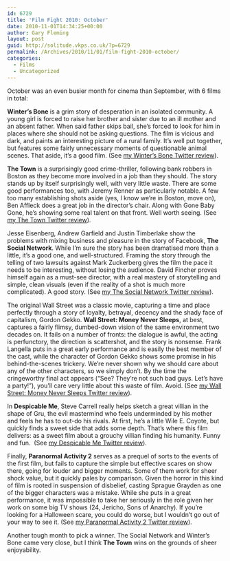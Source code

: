 ```yaml
---
id: 6729
title: 'Film Fight 2010: October'
date: 2010-11-01T14:34:25+00:00
author: Gary Fleming
layout: post
guid: http://solitude.vkps.co.uk/?p=6729
permalink: /Archives/2010/11/01/film-fight-2010-october/
categories:
  - Films
  - Uncategorized
---
```

October was an even busier month for cinema than September, with 6 films in total:

**Winter&#8217;s Bone** is a grim story of desperation in an isolated community. A young girl is forced to raise her brother and sister due to an ill mother and an absent father. When said father skips bail, she&#8217;s forced to look for him in places where she should not be asking questions. The film is vicious and dark, and paints an interesting picture of a rural family. It&#8217;s well put together, but features some fairly unnecessary moments of questionable animal scenes. That aside, it&#8217;s a good film. (See [my Winter&#8217;s Bone Twitter review](http://twitter.com/garyfleming/status/26263028409)).

**The Town** is a surprisingly good crime-thriller, following bank robbers in Boston as they become more involved in a job than they should. The story stands up by itself surprisingly well, with very little waste. There are some good performances too, with Jeremy Renner as particularly notable. A few too many establishing shots aside (yes, I know we&#8217;re in Boston, move on), Ben Affleck does a great job in the director&#8217;s chair. Along with Gone Baby Gone, he&#8217;s showing some real talent on that front. Well worth seeing. (See [my The Town Twitter review](http://twitter.com/garyfleming/status/26263093797)).

Jesse Eisenberg, Andrew Garfield and Justin Timberlake show the problems with mixing business and pleasure in the story of Facebook, **The Social Network**. While I&#8217;m sure the story has been dramatised more than a little, it&#8217;s a good one, and well-structured. Framing the story through the telling of two lawsuits against Mark Zuckerberg gives the film the pace it needs to be interesting, without losing the audience. David Fincher proves himself again as a must-see director, with a real mastery of storytelling and simple, clean visuals (even if the reality of a shot is much more complicated). A good story. (See [my The Social Network Twitter review](http://twitter.com/garyfleming/status/27375470924)).

The original Wall Street was a classic movie, capturing a time and place perfectly through a story of loyalty, betrayal, decency and the shady face of capitalism, Gordon Gekko. **Wall Street: Money Never Sleeps**, at best, captures a fairly flimsy, dumbed-down vision of the same environment two decades on. It fails on a number of fronts: the dialogue is awful, the acting is perfunctory, the direction is scattershot, and the story is nonsense. Frank Langella puts in a great early performance and is easily the best member of the cast, while the character of Gordon Gekko shows some promise in his behind-the-scenes trickery. We&#8217;re never shown why we should care about any of the other characters, so we simply don&#8217;t. By the time the cringeworthy final act appears (&#8220;See? They&#8217;re not such bad guys. Let&#8217;s have a party!&#8221;), you&#8217;ll care very little about this waste of film. Avoid. (See [my Wall Street: Money Never Sleeps Twitter review](http://twitter.com/garyfleming/status/27650384703)).

In **Despicable Me**, Steve Carrell really helps sketch a great villian in the shape of Gru, the evil mastermind who feels underminded by his mother and feels he has to out-do his rivals. At first, he&#8217;s a little Wile E. Coyote, but quickly finds a sweet side that adds some depth. That&#8217;s where this film delivers: as a sweet film about a grouchy villian finding his humanity. Funny and fun.  (See [my Despicable Me Twitter review](http://twitter.com/garyfleming/status/28696634341)).

Finally, **Paranormal Activity 2** serves as a prequel of sorts to the events of the first film, but fails to capture the simple but effective scares on show there, going for louder and bigger moments. Some of them work for sheer shock value, but it quickly pales by comparison. Given the horror in this kind of film is rooted in suspension of disbelief, casting Sprague Grayden as one of the bigger characters was a mistake. While she puts in a great performance, it was impossible to take her seriously in the role given her work on some big TV shows (24, Jericho, Sons of Anarchy). If you&#8217;re looking for a Halloween scare, you could do worse, but I wouldn&#8217;t go out of your way to see it. (See [my Paranormal Activity 2 Twitter review](http://twitter.com/garyfleming/status/29013616857)).

Another tough month to pick a winner. The Social Network and Winter&#8217;s Bone came very close, but I think **The Town** wins on the grounds of sheer enjoyability.